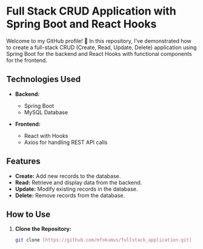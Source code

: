 # Full Stack CRUD Application with Spring Boot and React Hooks

Welcome to my GitHub profile! 👋 In this repository, I've demonstrated how to create a full-stack CRUD (Create, Read, Update, Delete) application using Spring Boot for the backend and React Hooks with functional components for the frontend.

## Technologies Used

- **Backend:**
  - Spring Boot
  - MySQL Database

- **Frontend:**
  - React with Hooks
  - Axios for handling REST API calls

## Features

- **Create:** Add new records to the database.
- **Read:** Retrieve and display data from the backend.
- **Update:** Modify existing records in the database.
- **Delete:** Remove records from the database.

## How to Use

1. **Clone the Repository:**
   ```bash
   git clone [https://github.com/mfokumus/fullstack_application.git]
